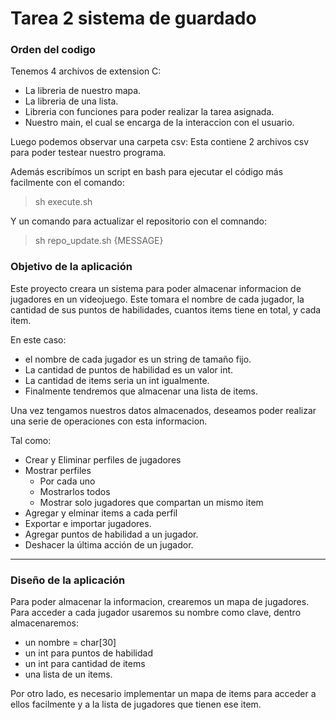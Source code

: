 # Tarea 2 sistema de guardado

### Orden del codigo

Tenemos 4 archivos de extension C:
- La libreria de nuestro mapa.
- La libreria de una lista.
- Libreria con funciones para poder realizar la tarea asignada.
- Nuestro main, el cual se encarga de la interaccion con el usuario.

Luego podemos observar una carpeta csv:
Esta contiene 2 archivos csv para poder testear nuestro programa.

Además escribímos un script en bash para ejecutar el código más facilmente con el comando:
>sh execute.sh

Y un comando para actualizar el repositorio con el comnando:
>sh repo_update.sh {MESSAGE}


 

### Objetivo de la aplicación

Este proyecto creara un sistema para poder almacenar informacion de jugadores en un videojuego.
Este tomara el nombre de cada jugador, la cantidad de sus puntos de habilidades, cuantos items tiene en total, y cada item. 

En este caso:
- el nombre de cada jugador es un string de tamaño fijo.
- La cantidad de puntos de habilidad es un valor int.
- La cantidad de items seria un int igualmente.
- Finalmente tendremos que almacenar una lista de items.

Una vez tengamos nuestros datos almacenados, deseamos poder realizar
una serie de operaciones con esta informacion.

Tal como:

- Crear y Eliminar perfiles de jugadores
- Mostrar perfiles
	- Por cada uno
  - Mostrarlos todos
  - Mostrar solo jugadores que compartan un mismo item
- Agregar y elminar items a cada perfil
- Exportar e importar jugadores.
- Agregar puntos de habilidad a un jugador.
- Deshacer la última acción de un jugador.
---

### Diseño de la aplicación

Para poder almacenar la informacion, crearemos un mapa de jugadores.
Para acceder a cada jugador usaremos su nombre como clave, dentro almacenaremos:
- un nombre = char[30]
- un int para puntos de habilidad
- un int para cantidad de items
- una lista de un items.

Por otro lado, es necesario implementar un mapa de items para acceder a ellos facilmente y a la lista de jugadores que tienen ese item.

